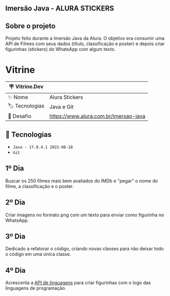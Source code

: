 ## Imersão Java - ALURA STICKERS

## Sobre o projeto
Projeto feito durante a Imersão Java da Alura. O objetivo era consumir uma API de Filmes com seus dados (título, classificação e poster) e depois criar figurinhas (stickers) do WhatsApp com algum texto. 


# Vitrine

| 🪧 Vitrine.Dev |     |
| -------------  | --- |
| ✨ Nome        | Alura Stickers
| 🏷️ Tecnologias | Java e Git
| 🤿 Desafio | https://www.alura.com.br/imersao-java


## 🔨 Tecnologias
- ``Java - 17.0.4.1 2022-08-18``
- ``Git``


## 1º Dia 

Buscar os 250 filmes mais bem avaliados do IMDb e "pegar" o nome do filme, a classificação e o poster. 

## 2º Dia

Criar imagens no formato png com um texto para enviar como figurinha no WhatsApp.

## 3º Dia

Dedicado a refatorar o código, criando novas classes para não deixar todo o código em uma única classe. 

## 4º Dia 

Acrescenta a [API de linguagens](https://github.com/danielsamorim/imersao-java-linguagens-api) para criar figurinhas com o logo das linguagens de programação.
